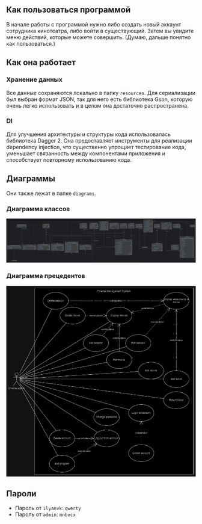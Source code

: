 ## Как пользоваться программой

В начале работы с программой нужно либо создать новый аккаунт сотрудника кинотеатра, либо войти в существующий. Затем вы увидите меню действий, которые можете совершить. (Думаю, дальше понятно как пользоваться.)

## Как она работает

### Хранение данных

Все данные сохраняются локально в папку `resources`. Для сериализации был выбран формат JSON, так для него есть
библиотека Gson, которую очень легко использовать и в целом она достаточно распространена.

### DI

Для улучшения архитектуры и структуры кода использовалась библиотека Dagger 2. Она предоставляет инструменты для реализации dependency injection, что существенно упрощает тестирование кода, уменьшает связанность между компонентами приложения и способствует повторному использованию кода.

## Диаграммы

Они также лежат в папке `diagrams`.

### Диаграмма классов

![class_diagram.png](diagrams%2Fclass_diagram.png)

### Диаграмма прецедентов

![use_case_diagram.png](diagrams%2Fuse_case_diagram.png)

## Пароли

* Пароль от `ilyanvk`: `qwerty`
* Пароль от `admin`: `mnbvcx`